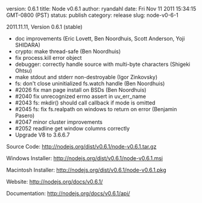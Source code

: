 version: 0.6.1
title: Node v0.6.1
author: ryandahl
date: Fri Nov 11 2011 15:34:15 GMT-0800 (PST)
status: publish
category: release
slug: node-v0-6-1

2011.11.11, Version 0.6.1 (stable)
<ul><li>doc improvements (Eric Lovett, Ben Noordhuis, Scott Anderson, Yoji SHIDARA)</li>
<li>crypto: make thread-safe (Ben Noordhuis)</li>
<li>fix process.kill error object</li>
<li>debugger: correctly handle source with multi-byte characters (Shigeki Ohtsu)</li>
<li>make stdout and stderr non-destroyable (Igor Zinkovsky)</li>
<li>fs: don't close uninitialized fs.watch handle (Ben Noordhuis)</li>
<li>#2026 fix man page install on BSDs (Ben Noordhuis)</li>
<li>#2040 fix unrecognized errno assert in uv_err_name</li>
<li>#2043 fs: mkdir() should call callback if mode is omitted</li>
<li>#2045 fs: fix fs.realpath on windows to return on error (Benjamin Pasero)</li>
<li>#2047 minor cluster improvements</li>
<li>#2052 readline get window columns correctly</li>
<li>Upgrade V8 to 3.6.6.7</li></ul>


Source Code: <a href="http://nodejs.org/dist/v0.6.1/node-v0.6.1.tar.gz">http://nodejs.org/dist/v0.6.1/node-v0.6.1.tar.gz</a>

Windows Installer: <a href="http://nodejs.org/dist/v0.6.1/node-v0.6.1.msi">http://nodejs.org/dist/v0.6.1/node-v0.6.1.msi</a>

Macintosh Installer: <a href="http://nodejs.org/dist/v0.6.1/node-v0.6.1.pkg">http://nodejs.org/dist/v0.6.1/node-v0.6.1.pkg</a>

Website: <a href="http://nodejs.org/docs/v0.6.1/">http://nodejs.org/docs/v0.6.1/</a>

Documentation: <a href="http://nodejs.org/docs/v0.6.1/api/">http://nodejs.org/docs/v0.6.1/api/</a>
